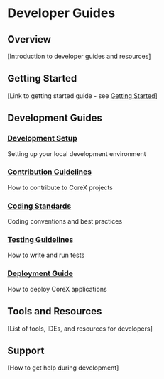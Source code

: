 # Developer Guides

## Overview
[Introduction to developer guides and resources]

## Getting Started
[Link to getting started guide - see [Getting Started](../overview/getting-started.md)]

## Development Guides

### [Development Setup](./development-setup.md)
Setting up your local development environment

### [Contribution Guidelines](./contribution-guidelines.md)
How to contribute to CoreX projects

### [Coding Standards](./coding-standards.md)
Coding conventions and best practices

### [Testing Guidelines](./testing-guidelines.md)
How to write and run tests

### [Deployment Guide](./deployment-guide.md)
How to deploy CoreX applications

## Tools and Resources
[List of tools, IDEs, and resources for developers]

## Support
[How to get help during development]
